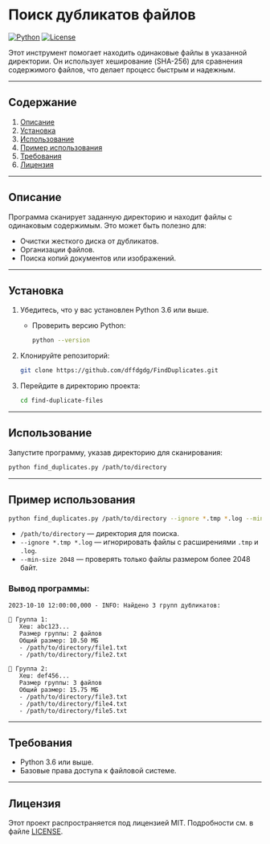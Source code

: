 # Поиск дубликатов файлов

[![Python](https://img.shields.io/badge/Python-3.6%2B-blue.svg)](https://www.python.org/)
[![License](https://img.shields.io/badge/License-MIT-green.svg)](LICENSE)

Этот инструмент помогает находить одинаковые файлы в указанной директории. Он использует хеширование (SHA-256) для сравнения содержимого файлов, что делает процесс быстрым и надежным.

---

## Содержание
1. [Описание](#описание)
2. [Установка](#установка)
3. [Использование](#использование)
4. [Пример использования](#пример_использования)
5. [Требования](#требования)
6. [Лицензия](#лицензия)

---

## Описание

Программа сканирует заданную директорию и находит файлы с одинаковым содержимым. Это может быть полезно для:
- Очистки жесткого диска от дубликатов.
- Организации файлов.
- Поиска копий документов или изображений.

---

## Установка

1. Убедитесь, что у вас установлен Python 3.6 или выше.
   - Проверить версию Python: 
     ```bash
     python --version
     ```

2. Клонируйте репозиторий:
   ```bash
   git clone https://github.com/dffdgdg/FindDuplicates.git
   ```

3. Перейдите в директорию проекта:
   ```bash
   cd find-duplicate-files
   ```

---

## Использование

Запустите программу, указав директорию для сканирования:

```bash
python find_duplicates.py /path/to/directory
```

---

## Пример использования

```bash
python find_duplicates.py /path/to/directory --ignore *.tmp *.log --min-size 2048
```

- `/path/to/directory` — директория для поиска.
- `--ignore *.tmp *.log` — игнорировать файлы с расширениями `.tmp` и `.log`.
- `--min-size 2048` — проверять только файлы размером более 2048 байт.


### Вывод программы:
```plaintext
2023-10-10 12:00:00,000 - INFO: Найдено 3 групп дубликатов:

📁 Группа 1:
   Хеш: abc123...
   Размер группы: 2 файлов
   Общий размер: 10.50 МБ
   - /path/to/directory/file1.txt
   - /path/to/directory/file2.txt

📁 Группа 2:
   Хеш: def456...
   Размер группы: 3 файлов
   Общий размер: 15.75 МБ
   - /path/to/directory/file3.txt
   - /path/to/directory/file4.txt
   - /path/to/directory/file5.txt
```

---

## Требования

- Python 3.6 или выше.
- Базовые права доступа к файловой системе.

---

## Лицензия

Этот проект распространяется под лицензией MIT. Подробности см. в файле [LICENSE](LICENSE).
